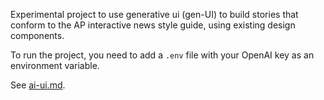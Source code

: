 Experimental project to use generative ui (gen-UI) to build stories that conform to the AP interactive news style guide, using existing design components.

To run the project, you need to add a `.env` file with your OpenAI key as an environment variable.

See [ai-ui.md](../docs/docs/guides/ai-ui.md).
